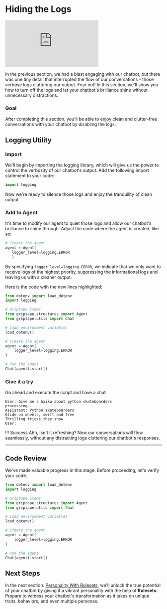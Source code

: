 # Hiding the Logs

<iframe src="https://www.youtube.com/embed/GTG1YfKudRA" title="YouTube video player" frameborder="0" allow="accelerometer; autoplay; clipboard-write; encrypted-media; gyroscope; picture-in-picture; web-share" allowfullscreen></iframe>

In the previous section, we had a blast engaging with our chatbot, but there was one tiny detail that interrupted the flow of our conversations - those verbose logs cluttering our output. Fear not!  In this section, we'll show you how to turn off the logs and let your chatbot's brilliance shine without unnecessary distractions.


### Goal
After completing this section, you'll be able to enjoy clean and clutter-free conversations with your chatbot by disabling the logs.

## Logging Utility
### Import

We'll begin by importing the logging library, which will give us the power to control the verbosity of our chatbot's output. Add the following import statement to your code:

```python
import logging
```

Now we're ready to silence those logs and enjoy the tranquility of clean output.

### Add to Agent

It's time to modify our agent to quiet those logs and allow our chatbot's brilliance to shine through. Adjust the code where the agent is created, like so:

```python hl_lines="3"
# Create the agent
agent = Agent(
   logger_level=logging.ERROR
   )
```

By specifying `logger_level=logging.ERROR`, we indicate that we only want to receive logs of the highest priority, suppressing the informational logs and leaving us with a cleaner output.


Here is the code with the new lines highlighted:

``` py linenums="1" hl_lines="2 13" 
from dotenv import load_dotenv
import logging                     

# Griptape Items
from griptape.structures import Agent
from griptape.utils import Chat

# Load environment variables
load_dotenv()

# Create the agent
agent = Agent(
    logger_level=logging.ERROR      
)

# Run the agent
Chat(agent).start()
```

### Give it a try
Go ahead and execute the script and have a chat.

```
User: Give me a haiku about python skateboarders
processing...
Assistant: Python skateboarders
Glide on wheels, swift and free
Thrilling tricks they show
User: 
```

!!! Success
    Ahh, isn't it refreshing? Now our conversations will flow seamlessly, without any distracting logs cluttering our chatbot's responses.

---

## Code Review

We've made valuable progress in this stage. Before proceeding, let's verify your code.

```python linenums="1" title="app.py"
from dotenv import load_dotenv
import logging                     

# Griptape Items
from griptape.structures import Agent
from griptape.utils import Chat

# Load environment variables
load_dotenv()

# Create the agent
agent = Agent(
    logger_level=logging.ERROR      
)

# Run the agent
Chat(agent).start()
```


## Next Steps

In the next section: [Personality With Rulesets](05_personality_with_rulesets.md), we'll unlock the true potential of your chatbot by giving it a vibrant personality with the help of **Rulesets**. Prepare to witness your chatbot's transformation as it takes on unique traits, behaviors, and even multiple personas. 
